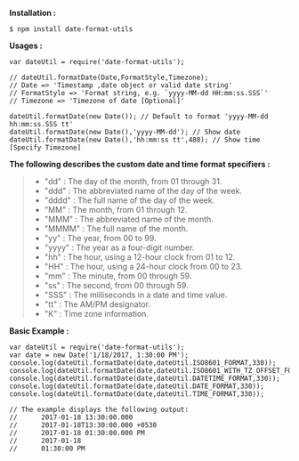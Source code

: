**Installation :**
```
$ npm install date-format-utils
```
**Usages :**
```
var dateUtil = require('date-format-utils');

// dateUtil.formatDate(Date,FormatStyle,Timezone);
// Date => 'Timestamp ,date object or valid date string'
// FormatStyle => 'Format string, e.g. `yyyy-MM-dd HH:mm:ss.SSS`'
// Timezone => 'Timezone of date [Optional]'

dateUtil.formatDate(new Date()); // Default to format 'yyyy-MM-dd hh:mm:ss.SSS tt'
dateUtil.formatDate(new Date(),'yyyy-MM-dd'); // Show date
dateUtil.formatDate(new Date(),'hh:mm:ss tt',480); // Show time [Specify Timezone]
```                
**The following describes the custom date and time format specifiers :**
>* "dd"   : The day of the month, from 01 through 31.
>* "ddd"  : The abbreviated name of the day of the week.
>* "dddd" : The full name of the day of the week.
>* "MM"   : The month, from 01 through 12.
>* "MMM"  : The abbreviated name of the month.
>* "MMMM" : The full name of the month.
>* "yy"   : The year, from 00 to 99.
>* "yyyy" : The year as a four-digit number.
>* "hh"   : The hour, using a 12-hour clock from 01 to 12.
>* "HH"   : The hour, using a 24-hour clock from 00 to 23.
>* "mm"   : The minute, from 00 through 59.
>* "ss"   : The second, from 00 through 59.
>* "SSS"  : The milliseconds in a date and time value.
>* "tt"   : The AM/PM designator.
>* "K"    : Time zone information.

**Basic Example :**
```
var dateUtil = require('date-format-utils');
var date = new Date('1/18/2017, 1:30:00 PM');
console.log(dateUtil.formatDate(date,dateUtil.ISO8601_FORMAT,330));
console.log(dateUtil.formatDate(date,dateUtil.ISO8601_WITH_TZ_OFFSET_FORMAT,330));
console.log(dateUtil.formatDate(date,dateUtil.DATETIME_FORMAT,330));
console.log(dateUtil.formatDate(date,dateUtil.DATE_FORMAT,330));
console.log(dateUtil.formatDate(date,dateUtil.TIME_FORMAT,330));

// The example displays the following output:
//      2017-01-18 13:30:00.000
//      2017-01-18T13:30:00.000 +0530
//      2017-01-18 01:30:00.000 PM
//      2017-01-18
//      01:30:00 PM

```
